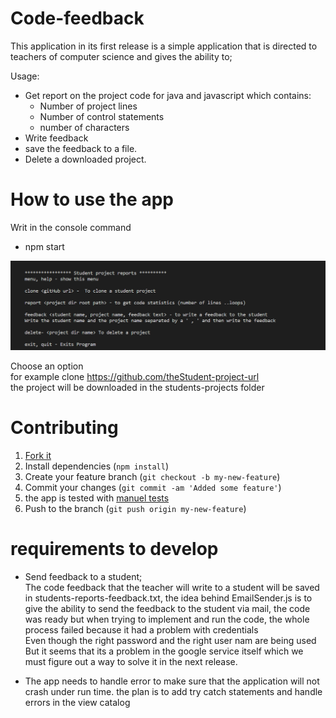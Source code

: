 # Code-feedback
This application in its first release is a simple application that is directed to teachers of computer science and gives the ability to;  

Usage:  
+ Get report on the project code for java and javascript which contains:  
  + Number of project lines
  + Number of control statements
  + number of characters
+ Write feedback
+ save the feedback to a file.
+ Delete a downloaded project.

# How to use the app 
Writ in the console command  
  + npm start  

![Menu](img/menu.png "Project output")  

Choose an option  
 for example 
 clone https://github.com/theStudent-project-url  
 the project will be downloaded in the students-projects folder  

 # Contributing

1. [Fork it](https://github.com/Shirin20/code-feedback)
2. Install dependencies (`npm install`)
3. Create your feature branch (`git checkout -b my-new-feature`)
4. Commit your changes (`git commit -am 'Added some feature'`)
5. the app is tested with [manuel tests](./test/manuel-tester.md)
6. Push to the branch (`git push origin my-new-feature`)


# requirements to develop
 + Send feedback to a student;   
The code feedback that the teacher will write to a student will be saved in students-reports-feedback.txt, the idea behind EmailSender.js is to give the ability to send the feedback to the student via mail, the code was ready but when trying to implement and run the code, the whole process failed because it had a problem with credentials   
Even though the right password and the right user nam are being used 
But it seems that its a problem in the google service itself which we must figure out a way to solve it in the next release.  

+ The app needs to handle error to make sure that the application will not crash under run time.
the plan is to add try catch statements and handle errors in the view catalog

